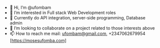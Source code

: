 - 👋 Hi, I’m @ufombam
- 👀 I’m interested in Full stack Web Development roles
- 🌱 Currently do API integration, server-side programming, Database admin
- 💞️ I’m looking to collaborate on a project related to those interests above
- 📫 How to reach me mail: ufombam@gmail.com, +2347062679954 [https://mosesufomba.com]

<!---
ufombam/ufombam is a ✨ special ✨ repository because its `README.md` (this file) appears on your GitHub profile.
You can click the Preview link to take a look at your changes.
--->
